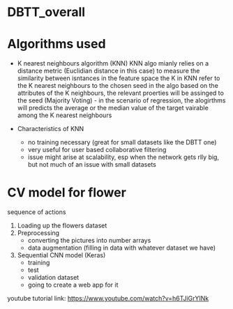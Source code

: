 # DBTT_overall

# Algorithms used

- K nearest neighbours algorithm (KNN)
    KNN algo mianly relies on a distance metric (Euclidian distance in this case) to measure the similarity between isntances in the feature space
    the K in KNN refer to the K nearest neighbours to the chosen seed in the algo
    based on the attributes of the K neighbours, the relevant proerties will be assinged to the seed (Majority Voting)
        - in the scenario of regression, the alogirthms will predicts the average or the median value of the target vairable among the K nearest neighbours 

- Characteristics of KNN 
    - no training necessary (great for small datasets like the DBTT one)
    - very useful for user based collaborative filtering
    - issue might arise at scalability, esp when the network gets rlly big, but not much of an issue with small datasets

# CV model for flower 
sequence of actions 
1. Loading up the flowers dataset 
2. Preprocessing 
    - converting the pictures into number arrays 
    - data augmentation (filling in data with whatever dataset we have)
3. Sequential CNN model (Keras)
    - training 
    - test 
    - validation dataset 
    - going to create a web app for it

youtube tutorial link: https://www.youtube.com/watch?v=h6TJiGrYINk
